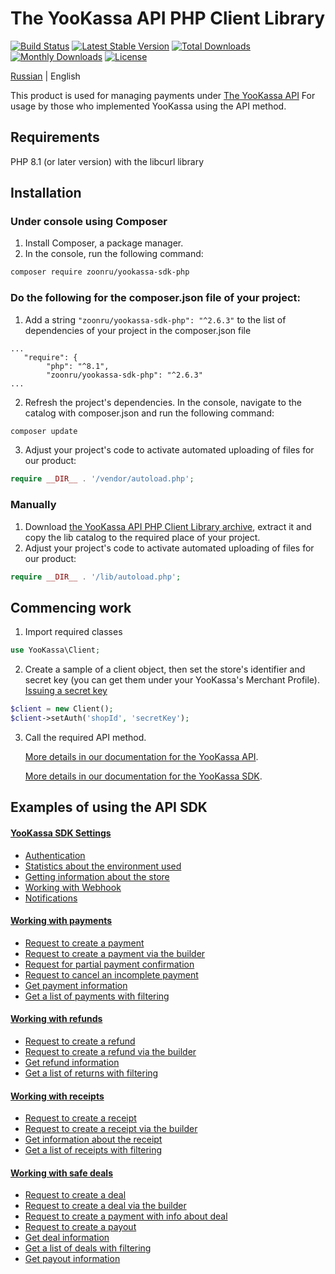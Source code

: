 # The YooKassa API PHP Client Library

[![Build Status](https://img.shields.io/travis/yoomoney/yookassa-sdk-php)](https://travis-ci.org/yoomoney/yookassa-sdk-php)
[![Latest Stable Version](https://img.shields.io/packagist/v/yoomoney/yookassa-sdk-php?label=stable)](https://packagist.org/packages/yoomoney/yookassa-sdk-php)
[![Total Downloads](https://img.shields.io/packagist/dt/yoomoney/yookassa-sdk-php)](https://packagist.org/packages/yoomoney/yookassa-sdk-php)
[![Monthly Downloads](https://img.shields.io/packagist/dm/yoomoney/yookassa-sdk-php)](https://packagist.org/packages/yoomoney/yookassa-sdk-php)
[![License](https://img.shields.io/packagist/l/yoomoney/yookassa-sdk-php)](https://packagist.org/packages/yoomoney/yookassa-sdk-php)

[Russian](README.md) | English

This product is used for managing payments under [The YooKassa API](https://yookassa.ru/en/developers/api)
For usage by those who implemented YooKassa using the API method.

## Requirements
PHP 8.1 (or later version) with the libcurl library

## Installation
### Under console using Composer

1. Install Composer, a package manager.
2. In the console, run the following command:
```bash
composer require zoonru/yookassa-sdk-php
```

### Do the following for the composer.json file of your project:
1. Add a string `"zoonru/yookassa-sdk-php": "^2.6.3"` to the list of dependencies of your project in the composer.json file
```
...
   "require": {
        "php": "^8.1",
        "zoonru/yookassa-sdk-php": "^2.6.3"
...
```
2. Refresh the project's dependencies. In the console, navigate to the catalog with composer.json and run the following command:
```bash
composer update
```
3. Adjust your project's code to activate automated uploading of files for our product:
```php
require __DIR__ . '/vendor/autoload.php';
```

### Manually

1. Download [the YooKassa API PHP Client Library archive](https://git.yoomoney.ru/rest/api/latest/projects/SDK/repos/yookassa-sdk-php/archive?format=zip), extract it and copy the lib catalog to the required place of your project.
2. Adjust your project's code to activate automated uploading of files for our product:
```php
require __DIR__ . '/lib/autoload.php'; 
```

## Commencing work

1. Import required classes
```php
use YooKassa\Client;
```
2. Create a sample of a client object, then set the store's identifier and secret key (you can get them under your YooKassa's Merchant Profile). [Issuing a secret key](https://yookassa.ru/docs/support/merchant/payments/implement/keys?lang=en)
```php
$client = new Client();
$client->setAuth('shopId', 'secretKey');
```
3. Call the required API method. 
   
   [More details in our documentation for the YooKassa API](https://yookassa.ru/en/developers/api#create_payment).

   [More details in our documentation for the YooKassa SDK](docs/readme.md).

## Examples of using the API SDK

#### [YooKassa SDK Settings](docs/examples/01-configuration.md)
* [Authentication](docs/examples/01-configuration.md#Аутентификация)
* [Statistics about the environment used](docs/examples/01-configuration.md#Статистические-данные-об-используемом-окружении)
* [Getting information about the store](docs/examples/01-configuration.md#Получение-информации-о-магазине)
* [Working with Webhook](docs/examples/01-configuration.md#Работа-с-Webhook)
* [Notifications](docs/examples/01-configuration.md#Входящие-уведомления)

#### [Working with payments](docs/examples/02-payments.md)
* [Request to create a payment](docs/examples/02-payments.md#Запрос-на-создание-платежа)
* [Request to create a payment via the builder](docs/examples/02-payments.md#Запрос-на-создание-платежа-через-билдер)
* [Request for partial payment confirmation](docs/examples/02-payments.md#Запрос-на-частичное-подтверждение-платежа)
* [Request to cancel an incomplete payment](docs/examples/02-payments.md#Запрос-на-отмену-незавершенного-платежа)
* [Get payment information](docs/examples/02-payments.md#Получить-информацию-о-платеже)
* [Get a list of payments with filtering](docs/examples/02-payments.md#Получить-список-платежей-с-фильтрацией)

#### [Working with refunds](docs/examples/03-refunds.md)
* [Request to create a refund](docs/examples/03-refunds.md#Запрос-на-создание-возврата)
* [Request to create a refund via the builder](docs/examples/03-refunds.md#Запрос-на-создание-возврата-через-билдер)
* [Get refund information](docs/examples/03-refunds.md#Получить-информацию-о-возврате)
* [Get a list of returns with filtering](docs/examples/03-refunds.md#Получить-список-возвратов-с-фильтрацией)

#### [Working with receipts](docs/examples/04-receipts.md)
* [Request to create a receipt](docs/examples/04-receipts.md#Запрос-на-создание-чека)
* [Request to create a receipt via the builder](docs/examples/04-receipts.md#Запрос-на-создание-чека-через-билдер)
* [Get information about the receipt](docs/examples/04-receipts.md#Получить-информацию-о-чеке)
* [Get a list of receipts with filtering](docs/examples/04-receipts.md#Получить-список-чеков-с-фильтрацией)

#### [Working with safe deals](docs/examples/05-deals.md)
* [Request to create a deal](docs/examples/05-deals.md#Запрос-на-создание-сделки)
* [Request to create a deal via the builder](docs/examples/05-deals.md#Запрос-на-создание-сделки-через-билдер)
* [Request to create a payment with info about deal](docs/examples/05-deals.md#Запрос-на-создание-платежа-с-привязкой-к-сделке)
* [Request to create a payout](docs/examples/05-deals.md#Запрос-на-выплату-продавцу)
* [Get deal information](docs/examples/05-deals.md#Получить-информацию-о-сделке)
* [Get a list of deals with filtering](docs/examples/05-deals.md#Получить-список-сделок-с-фильтрацией)
* [Get payout information](docs/examples/05-deals.md#Получить-информацию-о-выплате)
